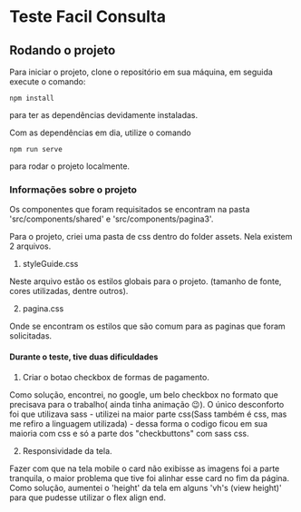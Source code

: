 # Teste Facil Consulta
## Rodando o projeto

Para iniciar o projeto, clone o repositório em sua máquina, em seguida execute o comando:
```
npm install
```
para ter as dependências devidamente instaladas.

Com as dependências em dia, utilize o comando
```
npm run serve
```
para rodar o projeto localmente.

### Informações sobre o projeto

Os componentes que foram requisitados se encontram na pasta 'src/components/shared' e 'src/components/pagina3'. 

Para o projeto, criei uma pasta de css dentro do folder assets. 
Nela existem 2 arquivos.

1. styleGuide.css

Neste arquivo estão os estilos globais para o projeto. (tamanho de fonte, cores utilizadas, dentre outros). 

2. pagina.css

Onde se encontram os estilos que são comum para as paginas que foram solicitadas.

#### Durante o teste, tive duas dificuldades

1. Criar o botao checkbox de formas de pagamento.

Como solução, encontrei, no google, um belo checkbox no formato que precisava para o trabalho( ainda tinha animação :wink:). O único desconforto foi que utilizava sass - utilizei na maior parte css(Sass também é css, mas me refiro a linguagem utilizada) - dessa forma o codigo ficou em sua maioria com css e só a parte dos "checkbuttons" com sass css.

2. Responsividade da tela.

Fazer com que na tela mobile o card não exibisse as imagens foi a parte tranquila, o maior problema que tive foi alinhar esse card no fim da página. Como solução, aumentei o 'height' da tela em alguns 'vh's (view height)' para que pudesse utilizar o flex align end.
